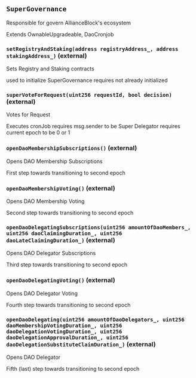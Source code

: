 ## `SuperGovernance`

Responsible for govern AllianceBlock's ecosystem

Extends OwnableUpgradeable, DaoCronjob



### `setRegistryAndStaking(address registryAddress_, address stakingAddress_)` (external)

Sets Registry and Staking contracts


used to initialize SuperGovernance
requires not already initialized


### `superVoteForRequest(uint256 requestId, bool decision)` (external)

Votes for Request


Executes cronJob
requires msg.sender to be Super Delegator
requires current epoch to be 0 or 1


### `openDaoMembershipSubscriptions()` (external)

Opens DAO Membership Subscriptions


First step towards transitioning to second epoch

### `openDaoMembershipVoting()` (external)

Opens DAO Membership Voting


Second step towards transitioning to second epoch

### `openDaoDelegatingSubscriptions(uint256 amountOfDaoMembers_, uint256 daoClaimingDuration_, uint256 daoLateClaimingDuration_)` (external)

Opens DAO Delegator Subscriptions


Third step towards transitioning to second epoch


### `openDaoDelegatingVoting()` (external)

Opens DAO Delegator Voting


Fourth step towards transitioning to second epoch

### `openDaoDelegating(uint256 amountOfDaoDelegators_, uint256 daoMembershipVotingDuration_, uint256 daoDelegationVotingDuration_, uint256 daoDelegationApprovalDuration_, uint256 daoDelegationSubstituteClaimDuration_)` (external)

Opens DAO Delegator


Fifth (last) step towards transitioning to second epoch



